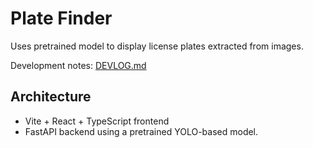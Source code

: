 # Plate Finder

Uses pretrained model to display license plates extracted from images.

Development notes: [DEVLOG.md](DEVLOG.md)

## Architecture

- Vite + React + TypeScript frontend
- FastAPI backend using a pretrained YOLO-based model.